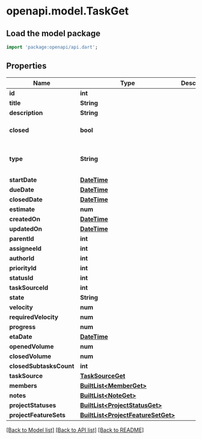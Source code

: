# openapi.model.TaskGet

## Load the model package
```dart
import 'package:openapi/api.dart';
```

## Properties
Name | Type | Description | Notes
------------ | ------------- | ------------- | -------------
**id** | **int** |  | 
**title** | **String** |  | [optional] 
**description** | **String** |  | [optional] 
**closed** | **bool** |  | [optional] [default to false]
**type** | **String** |  | [optional] [default to 'TASK']
**startDate** | [**DateTime**](DateTime.md) |  | [optional] 
**dueDate** | [**DateTime**](DateTime.md) |  | [optional] 
**closedDate** | [**DateTime**](DateTime.md) |  | [optional] 
**estimate** | **num** |  | [optional] 
**createdOn** | [**DateTime**](DateTime.md) |  | 
**updatedOn** | [**DateTime**](DateTime.md) |  | 
**parentId** | **int** |  | [optional] 
**assigneeId** | **int** |  | [optional] 
**authorId** | **int** |  | [optional] 
**priorityId** | **int** |  | [optional] 
**statusId** | **int** |  | [optional] 
**taskSourceId** | **int** |  | [optional] 
**state** | **String** |  | [optional] 
**velocity** | **num** |  | [optional] 
**requiredVelocity** | **num** |  | [optional] 
**progress** | **num** |  | [optional] 
**etaDate** | [**DateTime**](DateTime.md) |  | [optional] 
**openedVolume** | **num** |  | [optional] 
**closedVolume** | **num** |  | [optional] 
**closedSubtasksCount** | **int** |  | [optional] 
**taskSource** | [**TaskSourceGet**](TaskSourceGet.md) |  | [optional] 
**members** | [**BuiltList&lt;MemberGet&gt;**](MemberGet.md) |  | [optional] 
**notes** | [**BuiltList&lt;NoteGet&gt;**](NoteGet.md) |  | [optional] 
**projectStatuses** | [**BuiltList&lt;ProjectStatusGet&gt;**](ProjectStatusGet.md) |  | [optional] 
**projectFeatureSets** | [**BuiltList&lt;ProjectFeatureSetGet&gt;**](ProjectFeatureSetGet.md) |  | [optional] 

[[Back to Model list]](../README.md#documentation-for-models) [[Back to API list]](../README.md#documentation-for-api-endpoints) [[Back to README]](../README.md)


